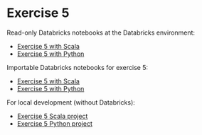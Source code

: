 # Exercise 5

Read-only Databricks notebooks at the Databricks environment:

- [Exercise 5 with Scala](https://adb-7895492183558578.18.azuredatabricks.net/editor/notebooks/1649048971391774?o=7895492183558578)
- [Exercise 5 with Python](https://adb-7895492183558578.18.azuredatabricks.net/editor/notebooks/1649048971391775?o=7895492183558578)

Importable Databricks notebooks for exercise 5:

- [Exercise 5 with Scala](Exercise-5-scala.scala)
- [Exercise 5 with Python](Exercise-5-python.py)

For local development (without Databricks):

- [Exercise 5 Scala project](./scala)
- [Exercise 5 Python project](./python)
